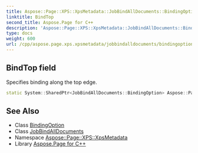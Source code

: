 ```yaml
---
title: Aspose::Page::XPS::XpsMetadata::JobBindAllDocuments::BindingOption::BindTop field
linktitle: BindTop
second_title: Aspose.Page for C++
description: 'Aspose::Page::XPS::XpsMetadata::JobBindAllDocuments::BindingOption::BindTop field. Specifies binding along the top edge in C++.'
type: docs
weight: 600
url: /cpp/aspose.page.xps.xpsmetadata/jobbindalldocuments/bindingoption/bindtop/
---
```

## BindTop field


Specifies binding along the top edge.

```cpp
static System::SharedPtr<JobBindAllDocuments::BindingOption> Aspose::Page::XPS::XpsMetadata::JobBindAllDocuments::BindingOption::BindTop
```

## See Also

* Class [BindingOption](../)
* Class [JobBindAllDocuments](../../)
* Namespace [Aspose::Page::XPS::XpsMetadata](../../../)
* Library [Aspose.Page for C++](../../../../)
